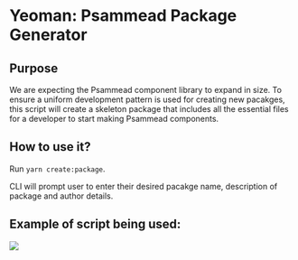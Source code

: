 # Yeoman: Psammead Package Generator

## Purpose

We are expecting the Psammead component library to expand in size. To ensure a uniform development pattern is used for creating new pacakges, this script will create a skeleton package that includes all the essential files for a developer to start making Psammead components.

## How to use it?

Run `yarn create:package`.

CLI will prompt user to enter their desired pacakge name, description of package and author details.

## Example of script being used:

![](https://user-images.githubusercontent.com/30599794/63608957-08052300-c5ce-11e9-847c-43676dd0bf3c.png)
